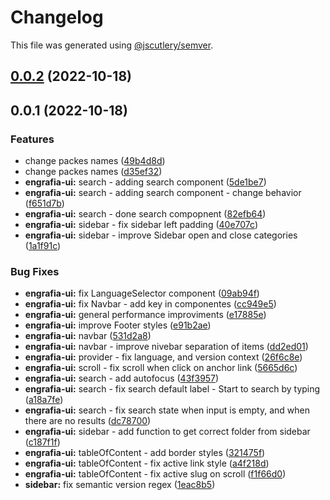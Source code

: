 # Changelog

This file was generated using [@jscutlery/semver](https://github.com/jscutlery/semver).

## [0.0.2](https://github.com/Jucian0/engrafia/compare/@engrafia/engrafia-ui@0.0.1...@engrafia/engrafia-ui@0.0.2) (2022-10-18)

## 0.0.1 (2022-10-18)


### Features

* change packes names ([49b4d8d](https://github.com/Jucian0/engrafia/commit/49b4d8d2d8ba24014e23907847a98e314a8cf7c1))
* change packes names ([d35ef32](https://github.com/Jucian0/engrafia/commit/d35ef324a1a6e785c21ca96e4c2a1794bfcc67f2))
* **engrafia-ui:** search - adding search component ([5de1be7](https://github.com/Jucian0/engrafia/commit/5de1be7f8b44408a9004fa2d80ffcde31fed5720))
* **engrafia-ui:** search - adding search component - change behavior ([f651d7b](https://github.com/Jucian0/engrafia/commit/f651d7ba6a7fd72ebe60771c6417db2e1193f20f))
* **engrafia-ui:** search - done search compopnent ([82efb64](https://github.com/Jucian0/engrafia/commit/82efb6471ac6ee7bc52ee11d60de91497361fdc8))
* **engrafia-ui:** sidebar - fix sidebar left padding ([40e707c](https://github.com/Jucian0/engrafia/commit/40e707c3c1232fe94ac5f6521198a167615ea8f6))
* **engrafia-ui:** sidebar - improve Sidebar open and close categories ([1a1f91c](https://github.com/Jucian0/engrafia/commit/1a1f91cc1d01ccc2616fef01b508bd56291e7837))


### Bug Fixes

* **engrafia-ui:** fix LanguageSelector component ([09ab94f](https://github.com/Jucian0/engrafia/commit/09ab94f19ece304285a98e7f88c1532c2d3f7c2b))
* **engrafia-ui:** fix Navbar - add key in componentes ([cc949e5](https://github.com/Jucian0/engrafia/commit/cc949e5b9faa6f4ff0b01cefd1bf7721153fb338))
* **engrafia-ui:** general performance improviments ([e17885e](https://github.com/Jucian0/engrafia/commit/e17885ecb7b43c8313c5e315f73c12d615d71f82))
* **engrafia-ui:** improve Footer styles ([e91b2ae](https://github.com/Jucian0/engrafia/commit/e91b2ae076a53f92f61e71045f4cd736b6359aaa))
* **engrafia-ui:** navbar ([531d2a8](https://github.com/Jucian0/engrafia/commit/531d2a82cee9f0b133cea2098ed4d2ebeaf2493c))
* **engrafia-ui:** navbar - improve nivebar separation of items ([dd2ed01](https://github.com/Jucian0/engrafia/commit/dd2ed014ce667ff03c1b07dda9718baed3b73516))
* **engrafia-ui:** provider - fix language, and version context ([26f6c8e](https://github.com/Jucian0/engrafia/commit/26f6c8ece70b6e5a1c0a167bddf327fa87ee3aff))
* **engrafia-ui:** scroll - fix scroll when click on anchor link ([5665d6c](https://github.com/Jucian0/engrafia/commit/5665d6c0bbb04ca7676a2ab393ee85b8e0851e9a))
* **engrafia-ui:** search - add autofocus ([43f3957](https://github.com/Jucian0/engrafia/commit/43f3957c066543738d9179f76e3761001e35cfd2))
* **engrafia-ui:** search - fix search default label - Start to search by typing ([a18a7fe](https://github.com/Jucian0/engrafia/commit/a18a7fed7a4973c00f62e1d6459e86c6008ebaec))
* **engrafia-ui:** search - fix search state when input is empty, and when there are no results ([dc78700](https://github.com/Jucian0/engrafia/commit/dc787006bf95a96ee01e8851c34cddf401cb85f1))
* **engrafia-ui:** sidebar - add function to get correct folder from sidebar ([c187f1f](https://github.com/Jucian0/engrafia/commit/c187f1f43e597f1e9ed870291bea9b2841f2ffa0))
* **engrafia-ui:** tableOfContent - add border styles ([321475f](https://github.com/Jucian0/engrafia/commit/321475fbbe0a894b7f062249d748e4fdcbad9414))
* **engrafia-ui:** tableOfContent - fix active link style ([a4f218d](https://github.com/Jucian0/engrafia/commit/a4f218d18e80e21360578fd0142f3a56ec696896))
* **engrafia-ui:** tableOfContent - fix active slug on scroll ([f1f66d0](https://github.com/Jucian0/engrafia/commit/f1f66d0329e590239534e353d713a683f04b41a9))
* **sidebar:** fix semantic version regex ([1eac8b5](https://github.com/Jucian0/engrafia/commit/1eac8b5c7c1124c7a42a46a7f0ca65d7ae91f0ff))
